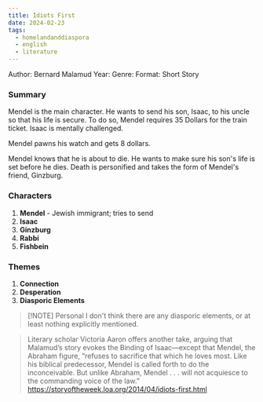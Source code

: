 ```yaml
---
title: Idiots First
date: 2024-02-23
tags:
  - homelandanddiaspora
  - english
  - literature
---
```

Author: Bernard Malamud
Year:
Genre:
Format: Short Story

### Summary
Mendel is the main character. He wants to send his son, Isaac, to his uncle so that his life is secure. To do so, Mendel requires 35 Dollars for the train ticket. Isaac is mentally challenged. 

Mendel pawns his watch and gets 8 dollars. 

Mendel knows that he is about to die. He wants to make sure his son's life is set before he dies. Death is personified and takes the form of Mendel's friend, Ginzburg. 
### Characters
1. **Mendel** - Jewish immigrant; tries to send
2. **Isaac**
3. **Ginzburg**
4. **Rabbi**
5. **Fishbein**
### Themes
1. **Connection**
2. **Desperation**
3. **Diasporic Elements**
	
> [!NOTE] Personal
> I don't think there are any diasporic elements, or at least nothing explicitly mentioned. 

> Literary scholar Victoria Aaron offers another take, arguing that Malamud’s story evokes the Binding of Isaac—except that Mendel, the Abraham figure, “refuses to sacrifice that which he loves most. Like his biblical predecessor, Mendel is called forth to do the inconceivable. But unlike Abraham, Mendel . . . will not acquiesce to the commanding voice of the law.”
> https://storyoftheweek.loa.org/2014/04/idiots-first.html

